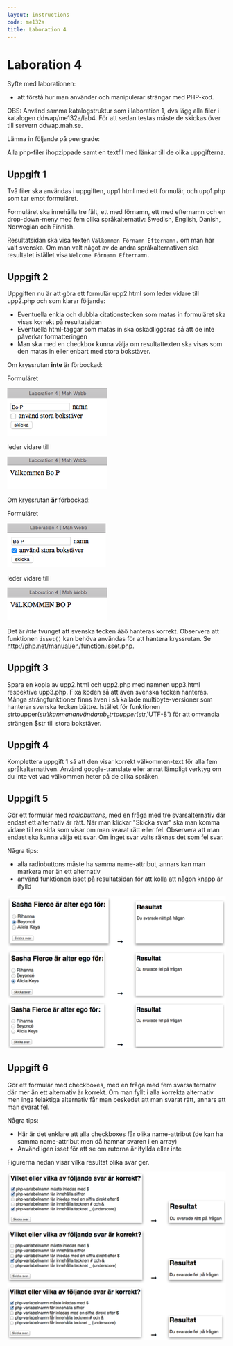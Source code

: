 ```yaml
---
layout: instructions
code: me132a
title: Laboration 4
---
```


# Laboration 4

Syfte med laborationen:

- att förstå hur man använder och manipulerar strängar med PHP-kod.

OBS: Använd samma katalogstruktur som i laboration 1, dvs lägg alla filer i katalogen ddwap/me132a/lab4. För att sedan testas måste de skickas över till servern ddwap.mah.se.

Lämna in följande på peergrade:

Alla php-filer ihopzippade samt en textfil med länkar till de olika uppgifterna. 

## Uppgift 1

Två filer ska användas i uppgiften, upp1.html med ett formulär, och upp1.php som tar emot formuläret. 

Formuläret ska innehålla tre fält, ett med förnamn, ett med efternamn och en drop-down-meny med fem olika språkalternativ: Swedish, English, Danish, Norwegian och Finnish.

Resultatsidan ska visa texten `Välkommen Förnamn Efternamn.` om man har valt svenska. Om man valt något av de andra språkalternativen ska resultatet istället visa `Welcome Förnamn Efternamn.`

## Uppgift 2

Uppgiften nu är att göra ett formulär upp2.html som leder vidare till upp2.php och som klarar följande:

- Eventuella enkla och dubbla citationstecken som matas in formuläret ska visas korrekt på resultatsidan
- Eventuella html-taggar som matas in ska oskadliggöras så att de inte påverkar formatteringen
- Man ska med en checkbox kunna välja om resultattexten ska visas som den matas in eller enbart med stora bokstäver.

Om kryssrutan **inte** är förbockad:

Formuläret 

![](im4/upp2_1.png)

leder vidare till

![](im4/upp2_2.png)

Om kryssrutan **är** förbockad:

Formuläret 

![](im4/upp2_3.png)

leder vidare till

![](im4/upp2_4.png)

Det är *inte* tvunget att svenska tecken åäö hanteras korrekt. Observera att funktionen `isset()` kan behöva användas för att hantera kryssrutan. Se <http://php.net/manual/en/function.isset.php>. 

## Uppgift 3

Spara en kopia av upp2.html och upp2.php med namnen upp3.html respektive upp3.php. Fixa koden så att även svenska tecken hanteras. Många strängfunktioner finns även i så kallade multibyte-versioner som hanterar svenska tecken bättre. Istället för funktionen strtoupper($str) kan man använda mb_strtoupper($str,'UTF-8') för att omvandla strängen $str till stora bokstäver. 

## Uppgift 4

Komplettera uppgift 1 så att den visar korrekt välkommen-text för alla fem språkalternativen. Använd google-translate eller annat lämpligt verktyg om du inte vet vad välkommen heter på de olika språken. 

## Uppgift 5

Gör ett formulär med *radiobuttons*, med en fråga med tre svarsalternativ där endast ett alternativ är rätt. När man klickar "Skicka svar" ska man komma vidare till en sida som visar om man svarat rätt eller fel. Observera att man endast ska kunna välja ett svar. Om inget svar valts räknas det som fel svar. 

Några tips:

- alla radiobuttons måste ha samma name-attribut, annars kan man markera mer än ett alternativ
- använd funktionen isset på resultatsidan för att kolla att någon knapp är ifylld

![](im4/radio.png)

## Uppgift 6

Gör ett formulär med checkboxes, med en fråga med fem svarsalternativ där mer än ett alternativ är korrekt. Om man fyllt i alla korrekta alternativ men inga felaktiga alternativ får man beskedet att man svarat rätt, annars att man svarat fel. 

Några tips:

- Här är det enklare att alla checkboxes får olika name-attribut (de kan ha samma name-attribut men då hamnar svaren i en array)
- Använd igen isset för att se om rutorna är ifyllda eller inte

Figurerna nedan visar vilka resultat olika svar ger. 

![](im4/check.png)
